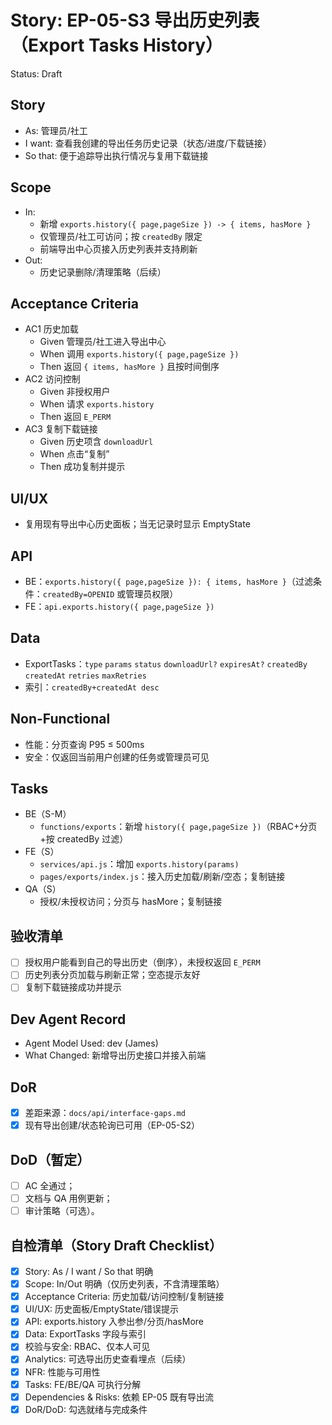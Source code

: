 # Story: EP-05-S3 导出历史列表（Export Tasks History）
Status: Draft

## Story
- As: 管理员/社工
- I want: 查看我创建的导出任务历史记录（状态/进度/下载链接）
- So that: 便于追踪导出执行情况与复用下载链接

## Scope
- In:
  - 新增 `exports.history({ page,pageSize }) -> { items, hasMore }`
  - 仅管理员/社工可访问；按 `createdBy` 限定
  - 前端导出中心页接入历史列表并支持刷新
- Out:
  - 历史记录删除/清理策略（后续）

## Acceptance Criteria
- AC1 历史加载
  - Given 管理员/社工进入导出中心
  - When 调用 `exports.history({ page,pageSize })`
  - Then 返回 `{ items, hasMore }` 且按时间倒序
- AC2 访问控制
  - Given 非授权用户
  - When 请求 `exports.history`
  - Then 返回 `E_PERM`
- AC3 复制下载链接
  - Given 历史项含 `downloadUrl`
  - When 点击“复制”
  - Then 成功复制并提示

## UI/UX
- 复用现有导出中心历史面板；当无记录时显示 EmptyState

## API
- BE：`exports.history({ page,pageSize }): { items, hasMore }`（过滤条件：`createdBy=OPENID` 或管理员权限）
- FE：`api.exports.history({ page,pageSize })`

## Data
- ExportTasks：`type` `params` `status` `downloadUrl?` `expiresAt?` `createdBy` `createdAt` `retries` `maxRetries`
- 索引：`createdBy+createdAt desc`

## Non-Functional
- 性能：分页查询 P95 ≤ 500ms
- 安全：仅返回当前用户创建的任务或管理员可见

## Tasks
- BE（S-M）
  - `functions/exports`：新增 `history({ page,pageSize })`（RBAC+分页+按 createdBy 过滤）
- FE（S）
  - `services/api.js`：增加 `exports.history(params)`
  - `pages/exports/index.js`：接入历史加载/刷新/空态；复制链接
- QA（S）
  - 授权/未授权访问；分页与 hasMore；复制链接

## 验收清单
- [ ] 授权用户能看到自己的导出历史（倒序），未授权返回 `E_PERM`
- [ ] 历史列表分页加载与刷新正常；空态提示友好
- [ ] 复制下载链接成功并提示

## Dev Agent Record
- Agent Model Used: dev (James)
- What Changed: 新增导出历史接口并接入前端

## DoR
- [x] 差距来源：`docs/api/interface-gaps.md`
- [x] 现有导出创建/状态轮询已可用（EP-05-S2）

## DoD（暂定）
- [ ] AC 全通过；
- [ ] 文档与 QA 用例更新；
- [ ] 审计策略（可选）。

## 自检清单（Story Draft Checklist）
- [x] Story: As / I want / So that 明确
- [x] Scope: In/Out 明确（仅历史列表，不含清理策略）
- [x] Acceptance Criteria: 历史加载/访问控制/复制链接
- [x] UI/UX: 历史面板/EmptyState/错误提示
- [x] API: exports.history 入参出参/分页/hasMore
- [x] Data: ExportTasks 字段与索引
- [x] 校验与安全: RBAC、仅本人可见
- [x] Analytics: 可选导出历史查看埋点（后续）
- [x] NFR: 性能与可用性
- [x] Tasks: FE/BE/QA 可执行分解
- [x] Dependencies & Risks: 依赖 EP-05 既有导出流
- [x] DoR/DoD: 勾选就绪与完成条件
